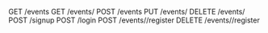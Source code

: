GET /events
GET /events/<id>
POST /events
PUT /events/<id>
DELETE /events/<id>
POST /signup
POST /login
POST /events/<id>/register
DELETE /events/<id>/register
